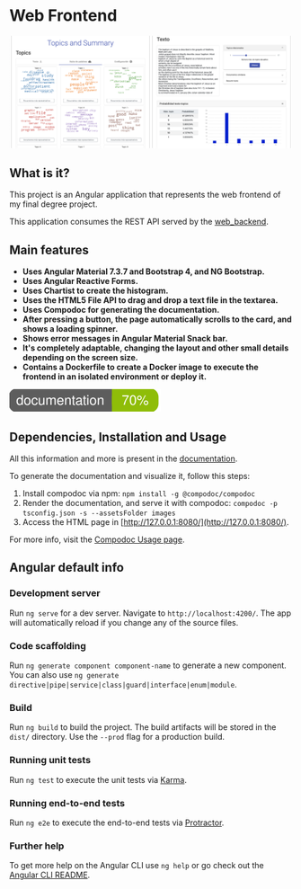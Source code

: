 # Web Frontend

<p float="left" id="images" style="text-align: center;">
  <img src="images/topics-section.png" alt="Image of the topics section" width="49%">
  <img src="images/text-section.png" alt="Image of the text section" width="49%">
</p>



## What is it?
This project is an Angular application that represents the web frontend of my final degree project.

This application consumes the REST API served by the [web_backend](https://github.com/CarlosSanabriaM/web_backend).



## Main features
* **Uses Angular Material 7.3.7 and Bootstrap 4, and NG Bootstrap.**
* **Uses Angular Reactive Forms.**
* **Uses Chartist to create the histogram.**
* **Uses the HTML5 File API to drag and drop a text file in the textarea.**
* **Uses Compodoc for generating the documentation.**
* **After pressing a button, the page automatically scrolls to the card, and shows a loading spinner.**
* **Shows error messages in Angular Material Snack bar.**
* **It's completely adaptable, changing the layout and other small details depending on the screen size.**
* **Contains a Dockerfile to create a Docker image to execute the frontend in an isolated environment or deploy it.**


![Coverage badge documentation](images/coverage-badge-documentation.svg)



## Dependencies, Installation and Usage
All this information and more is present in the [documentation](documentation).

To generate the documentation and visualize it, follow this steps:

1. Install compodoc via npm: `npm install -g @compodoc/compodoc`
2. Render the documentation, and serve it with compodoc: `compodoc -p tsconfig.json -s --assetsFolder images`
3. Access the HTML page in [http://127.0.0.1:8080/](http://127.0.0.1:8080/).

For more info, visit the [Compodoc Usage page](https://compodoc.app/guides/usage.html).


## Angular default info

### Development server

Run `ng serve` for a dev server. Navigate to `http://localhost:4200/`. 
The app will automatically reload if you change any of the source files.

### Code scaffolding

Run `ng generate component component-name` to generate a new component. 
You can also use `ng generate directive|pipe|service|class|guard|interface|enum|module`.

### Build

Run `ng build` to build the project. The build artifacts will be stored in the `dist/` directory. 
Use the `--prod` flag for a production build.

### Running unit tests

Run `ng test` to execute the unit tests via [Karma](https://karma-runner.github.io).

### Running end-to-end tests

Run `ng e2e` to execute the end-to-end tests via [Protractor](http://www.protractortest.org/).

### Further help

To get more help on the Angular CLI use `ng help` or go check out the 
[Angular CLI README](https://github.com/angular/angular-cli/blob/master/README.md).
